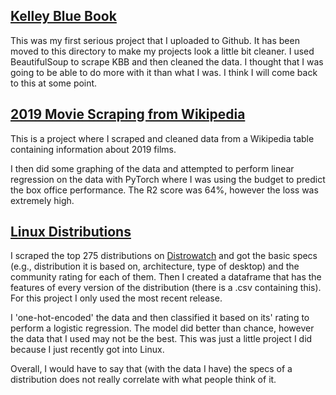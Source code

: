 ## [Kelley Blue Book](kbb)
This was my first serious project that I uploaded to Github. It has been moved to this directory to make my projects look a little bit cleaner. I used BeautifulSoup to scrape KBB and then cleaned the data. I thought that I was going to be able to do more with it than what I was. I think I will come back to this at some point.

## [2019 Movie Scraping from Wikipedia](wikimovies)
This is a project where I scraped and cleaned data from a Wikipedia table containing information about 2019 films.  

I then did some graphing of the data and attempted to perform linear regression on the data with PyTorch where I was using the budget to predict the box office performance.  The R2 score was 64%, however the loss was extremely high.

## [Linux Distributions](distrowatch)
I scraped the top 275 distributions on [Distrowatch](https://distrowatch.com/) and got the basic specs (e.g., distribution it is based on, architecture, type of desktop) and the community rating for each of them. Then I created a dataframe that has the features of every version of the distribution (there is a .csv containing this). For this project I only used the most recent release.

I 'one-hot-encoded' the data and then classified it based on its' rating to perform a logistic regression. The model did better than chance, however the data that I used may not be the best.  This was just a little project I did because I just recently got into Linux. 

Overall, I would have to say that (with the data I have) the specs of a distribution does not really correlate with what people think of it.
